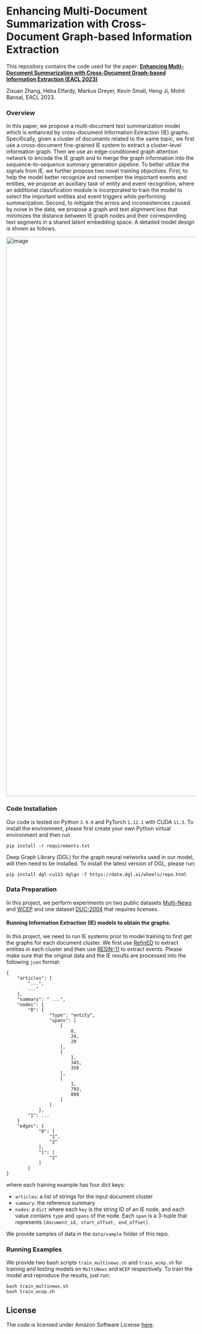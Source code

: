 # Enhancing Multi-Document Summarization with Cross-Document Graph-based Information Extraction

This repository contains the code used for the paper:
[**Enhancing Multi-Document Summarization with Cross-Document Graph-based Information Extraction (EACL 2023)**](https://aclanthology.org/2023.eacl-main.124.pdf)

Zixuan Zhang, Heba Elfardy, Markus Dreyer, Kevin Small, Heng Ji, Mohit Bansal, EACL 2023.


### Overview

In this paper, we propose a multi-document text summarization model which is enhanced by cross-document Information Extraction (IE) graphs. Specifically, given a cluster of documents related to the same topic, we first use a cross-document fine-grained IE system to extract a cluster-level information graph. Then we use an edge-conditioned graph attention network to encode the IE graph and to merge the graph information into the sequence-to-sequence summary generation pipeline. To better utilize the signals from IE, we further propose two novel training objectives. First, to help the model better recognize and remember the important events and entities, we propose an auxiliary task of entity and event recognition, where an additional classification module is incorporated to train the model to select the important entities and event triggers while performing summarization. Second, to mitigate the errors and inconsistencies caused by noise in the data, we propose a graph and text alignment loss that minimizes the distance between IE graph nodes and their corresponding text segments in a shared latent embedding space. A detailed model design is shown as follows.

<img width="1483" alt="image" src="https://user-images.githubusercontent.com/80446849/205963630-4363acef-a15e-4859-bc40-4048c81ab4fe.png">

### Code Installation
Our code is tested on Python `3.9.0` and PyTorch `1.12.1` with CUDA `11.3`. To install the environment, please first create your own Python virtual environment and then run
```
pip install -r requirements.txt
```
Deep Graph Library (DGL) for the graph neural networks used in our model, will then need to be installed. 
To install the latest version of DGL, please run:
```
pip install dgl-cu113 dglgo -f https://data.dgl.ai/wheels/repo.html
```

### Data Preparation
In this project, we perform experiments on two public datasets [Multi-News](https://github.com/Alex-Fabbri/Multi-News) and [WCEP](https://github.com/complementizer/wcep-mds-dataset) and one dataset [DUC-2004](https://duc.nist.gov/duc2004/) that requires licenses. 
#### Running Information Extraction (IE) models to obtain the graphs.
In this project, we need to run IE systems prior to model training to first get the graphs for each document cluster. We first use [RefinED](https://github.com/amazon-science/ReFinED) to extract entities in each cluster and then use [RESIN-11](https://github.com/RESIN-KAIROS/RESIN-11) to extract events. Please make sure that the original data and the IE results are processed into the following `json` format:
```
{
    "articles": [
        "...",
        ..."
    ],
    "summary": " ...",
    "nodes": {
        "0": {
                "type": "entity",
                "spans": [
                    [
                        0,
                        24,
                        29
                    ],
                    [
                        1,
                        345,
                        350
                    ],
                    [
                        1,
                        793,
                        808
                    ]
                ]
            },
        "1": ...
    }
    "edges": {
            "0": [
                "1",
                "2"
            ],
            "1": [
                "2"
            ]
        }
}
```
where each training example has four dict keys: 
+ `articles`: a list of strings for the input document cluster
+ `summary`: the reference summary
+ `nodes`: a `dict` where each `key` is the string ID of an IE node, and each value contains `type` and `spans` of the node. Each `span` is a 3-tuple that represents `[document_id, start_offset, end_offset]`.

We provide samples of data in the `data/sample` folder of this repo.

### Running Examples
We provide two bash scripts `train_multinews.sh` and `train_wcep.sh` for training and testing models on `MultiNews` and `WCEP` respectively. To train the model and reproduce the results, just run:

```
bash train_multinews.sh
bash train_wcep.sh
```

## License

The code is licensed under Amazon Software License [here](LICENSE).
